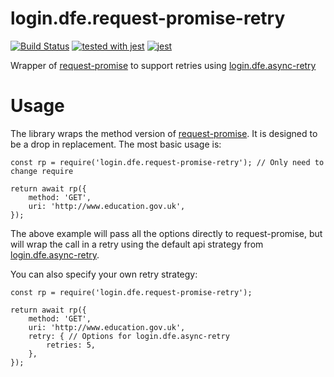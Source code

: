 # login.dfe.request-promise-retry
[![Build Status](https://travis-ci.org/DFE-Digital/login.dfe.request-promise-retry.svg?branch=master)](https://travis-ci.org/DFE-Digital/login.dfe.request-promise-retry)
[![tested with jest](https://img.shields.io/badge/tested_with-jest-99424f.svg)](https://github.com/facebook/jest) [![jest](https://jestjs.io/img/jest-badge.svg)](https://github.com/facebook/jest)

Wrapper of [request-promise](https://github.com/request/request-promise) to support retries using [login.dfe.async-retry](https://github.com/DFE-Digital/login.dfe.async-retry)

# Usage

The library wraps the method version of [request-promise](https://github.com/request/request-promise).
It is designed to be a drop in replacement. The most basic usage is:

```
const rp = require('login.dfe.request-promise-retry'); // Only need to change require

return await rp({
    method: 'GET',
    uri: 'http://www.education.gov.uk',
});
```

The above example will pass all the options directly to request-promise, but will wrap the call in a retry using the default api strategy from [login.dfe.async-retry](https://github.com/DFE-Digital/login.dfe.async-retry).


You can also specify your own retry strategy:

```
const rp = require('login.dfe.request-promise-retry');

return await rp({
    method: 'GET',
    uri: 'http://www.education.gov.uk',
    retry: { // Options for login.dfe.async-retry
        retries: 5,
    },
});
```